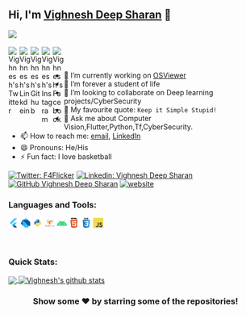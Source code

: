 ## Hi, I'm [Vighnesh Deep Sharan](https://vighnesh.vercel.app/) 👋

![](https://komarev.com/ghpvc/?username=vighneshdeepweb)

<a href="https://twitter.com/F4Flicker">
  <img align="left" alt="Vighnesh's Twitter" width="22px" src="https://cdn.jsdelivr.net/npm/simple-icons@v3/icons/twitter.svg" />
</a>
<a href="https://www.linkedin.com/in/vighnesh-deep-202001">
  <img align="left" alt="Vighnesh's Linkdein" width="22px" src="https://cdn.jsdelivr.net/npm/simple-icons@v3/icons/linkedin.svg" />
</a>
<a href="https://github.com/vighneshdeepweb">
  <img align="left" alt="Vighnesh's Github" width="22px" src="https://cdn.jsdelivr.net/npm/simple-icons@v3/icons/github.svg" />
</a>
<a href="https://www.instagram.com/f4.vighnesh">
  <img align="left" alt="Vighnesh's Instagram" width="22px" src="https://cdn.jsdelivr.net/npm/simple-icons@v3/icons/instagram.svg" />
</a>
<a href="https://www.facebook.com/Vighneshdeep">
  <img align="left" alt="Vighnesh's Facebook" width="22px" src="https://cdn.jsdelivr.net/npm/simple-icons@v3/icons/facebook.svg" />
</a>

<br/>
<br/>

- 🔭 I’m currently working on [OSViewer](https://github.com/vighneshdeepweb/OSViewer)
- 🌱 I’m forever a student of life
- 👯 I’m looking to collaborate on Deep learning projects/CyberSecurity
- 🤔 My favourite quote: `Keep it Simple Stupid!`
- 💬 Ask me about Computer Vision,Flutter,Python,Tf,CyberSecurity.
- 📫 How to reach me: [email](mailto:vighneshdeepsharan2002@gmail.com), [LinkedIn](https://www.linkedin.com/in/vighnesh-deep-202001)
- 😄 Pronouns: He/His
- ⚡ Fun fact: I love basketball

[![Twitter: F4Flicker](https://img.shields.io/twitter/follow/F4Flicker?style=social)](https://twitter.com/F4Flicker)
[![Linkedin: Vighnesh Deep Sharan](https://img.shields.io/badge/-Vighnesh_Deep-blue?style=flat-square&logo=Linkedin&logoColor=white&link=https://www.linkedin.com/in/vighnesh-deep-202001/)](https://www.linkedin.com/in/vighnesh-deep-202001/)
[![GitHub Vighnesh Deep Sharan](https://img.shields.io/github/followers/vighneshdeepweb?label=follow&style=social)](https://github.com/vighneshdeepweb)
[![website](https://img.shields.io/badge/PortfolioWebsite-website-2648ff?style=flat-square&logo=google-chrome)](https://vighnesh.vercel.app/)


### Languages and Tools:  

<code><img height="20" src="https://raw.githubusercontent.com/github/explore/80688e429a7d4ef2fca1e82350fe8e3517d3494d/topics/flutter/flutter.png"></code>
<code><img height="20" src="https://raw.githubusercontent.com/github/explore/80688e429a7d4ef2fca1e82350fe8e3517d3494d/topics/dart/dart.png"></code>
<code><img height="20" src="https://raw.githubusercontent.com/github/explore/80688e429a7d4ef2fca1e82350fe8e3517d3494d/topics/python/python.png"></code>
<code><img height="20" src="https://raw.githubusercontent.com/github/explore/80688e429a7d4ef2fca1e82350fe8e3517d3494d/topics/tensorflow/tensorflow.png"></code>
<code><img height="20" src="https://raw.githubusercontent.com/github/explore/80688e429a7d4ef2fca1e82350fe8e3517d3494d/topics/android/android.png"></code>
<code><img height="20" src="https://raw.githubusercontent.com/github/explore/80688e429a7d4ef2fca1e82350fe8e3517d3494d/topics/html/html.png"></code>
<code><img height="20" src="https://raw.githubusercontent.com/github/explore/80688e429a7d4ef2fca1e82350fe8e3517d3494d/topics/css/css.png"></code>
<code><img height="20" src="https://raw.githubusercontent.com/github/explore/80688e429a7d4ef2fca1e82350fe8e3517d3494d/topics/javascript/javascript.png"></code>


<br/>

### Quick Stats:

<a href="https://github.com/vighneshdeepweb">
  <img align="center" src="https://github-readme-stats.vercel.app/api/top-langs/?username=vighneshdeepweb&theme=dark&hide=TCL" />
</a>

<a href="https://github.com/vighneshdeepweb">
  <img align="center" src="https://github-readme-stats.vercel.app/api?username=vighneshdeepweb&show_icons=true&theme=tokyonight&count_private=true&line_height=33" alt="Vighnesh's github stats"/>
</a>

<div align="center">

### Show some ❤️ by starring some of the repositories!

</div>


